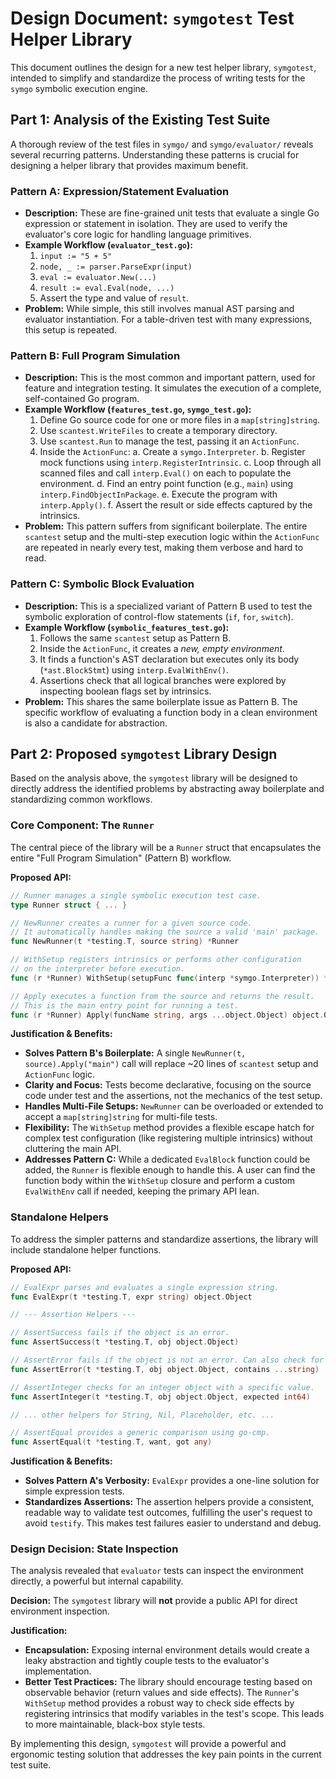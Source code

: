 # Design Document: `symgotest` Test Helper Library

This document outlines the design for a new test helper library, `symgotest`, intended to simplify and standardize the process of writing tests for the `symgo` symbolic execution engine.

## Part 1: Analysis of the Existing Test Suite

A thorough review of the test files in `symgo/` and `symgo/evaluator/` reveals several recurring patterns. Understanding these patterns is crucial for designing a helper library that provides maximum benefit.

### Pattern A: Expression/Statement Evaluation

- **Description:** These are fine-grained unit tests that evaluate a single Go expression or statement in isolation. They are used to verify the evaluator's core logic for handling language primitives.
- **Example Workflow (`evaluator_test.go`):**
  1. `input := "5 + 5"`
  2. `node, _ := parser.ParseExpr(input)`
  3. `eval := evaluator.New(...)`
  4. `result := eval.Eval(node, ...)`
  5. Assert the type and value of `result`.
- **Problem:** While simple, this still involves manual AST parsing and evaluator instantiation. For a table-driven test with many expressions, this setup is repeated.

### Pattern B: Full Program Simulation

- **Description:** This is the most common and important pattern, used for feature and integration testing. It simulates the execution of a complete, self-contained Go program.
- **Example Workflow (`features_test.go`, `symgo_test.go`):**
  1. Define Go source code for one or more files in a `map[string]string`.
  2. Use `scantest.WriteFiles` to create a temporary directory.
  3. Use `scantest.Run` to manage the test, passing it an `ActionFunc`.
  4. Inside the `ActionFunc`:
     a. Create a `symgo.Interpreter`.
     b. Register mock functions using `interp.RegisterIntrinsic`.
     c. Loop through all scanned files and call `interp.Eval()` on each to populate the environment.
     d. Find an entry point function (e.g., `main`) using `interp.FindObjectInPackage`.
     e. Execute the program with `interp.Apply()`.
     f. Assert the result or side effects captured by the intrinsics.
- **Problem:** This pattern suffers from significant boilerplate. The entire `scantest` setup and the multi-step execution logic within the `ActionFunc` are repeated in nearly every test, making them verbose and hard to read.

### Pattern C: Symbolic Block Evaluation

- **Description:** This is a specialized variant of Pattern B used to test the symbolic exploration of control-flow statements (`if`, `for`, `switch`).
- **Example Workflow (`symbolic_features_test.go`):**
  1. Follows the same `scantest` setup as Pattern B.
  2. Inside the `ActionFunc`, it creates a *new, empty environment*.
  3. It finds a function's AST declaration but executes only its body (`*ast.BlockStmt`) using `interp.EvalWithEnv()`.
  4. Assertions check that all logical branches were explored by inspecting boolean flags set by intrinsics.
- **Problem:** This shares the same boilerplate issue as Pattern B. The specific workflow of evaluating a function body in a clean environment is also a candidate for abstraction.

## Part 2: Proposed `symgotest` Library Design

Based on the analysis above, the `symgotest` library will be designed to directly address the identified problems by abstracting away boilerplate and standardizing common workflows.

### Core Component: The `Runner`

The central piece of the library will be a `Runner` struct that encapsulates the entire "Full Program Simulation" (Pattern B) workflow.

**Proposed API:**
```go
// Runner manages a single symbolic execution test case.
type Runner struct { ... }

// NewRunner creates a runner for a given source code.
// It automatically handles making the source a valid 'main' package.
func NewRunner(t *testing.T, source string) *Runner

// WithSetup registers intrinsics or performs other configuration
// on the interpreter before execution.
func (r *Runner) WithSetup(setupFunc func(interp *symgo.Interpreter)) *Runner

// Apply executes a function from the source and returns the result.
// This is the main entry point for running a test.
func (r *Runner) Apply(funcName string, args ...object.Object) object.Object
```

**Justification & Benefits:**
- **Solves Pattern B's Boilerplate:** A single `NewRunner(t, source).Apply("main")` call will replace ~20 lines of `scantest` setup and `ActionFunc` logic.
- **Clarity and Focus:** Tests become declarative, focusing on the source code under test and the assertions, not the mechanics of the test setup.
- **Handles Multi-File Setups:** `NewRunner` can be overloaded or extended to accept a `map[string]string` for multi-file tests.
- **Flexibility:** The `WithSetup` method provides a flexible escape hatch for complex test configuration (like registering multiple intrinsics) without cluttering the main API.
- **Addresses Pattern C:** While a dedicated `EvalBlock` function could be added, the `Runner` is flexible enough to handle this. A user can find the function body within the `WithSetup` closure and perform a custom `EvalWithEnv` call if needed, keeping the primary API lean.

### Standalone Helpers

To address the simpler patterns and standardize assertions, the library will include standalone helper functions.

**Proposed API:**
```go
// EvalExpr parses and evaluates a single expression string.
func EvalExpr(t *testing.T, expr string) object.Object

// --- Assertion Helpers ---

// AssertSuccess fails if the object is an error.
func AssertSuccess(t *testing.T, obj object.Object)

// AssertError fails if the object is not an error. Can also check for substrings.
func AssertError(t *testing.T, obj object.Object, contains ...string)

// AssertInteger checks for an integer object with a specific value.
func AssertInteger(t *testing.T, obj object.Object, expected int64)

// ... other helpers for String, Nil, Placeholder, etc. ...

// AssertEqual provides a generic comparison using go-cmp.
func AssertEqual(t *testing.T, want, got any)
```

**Justification & Benefits:**
- **Solves Pattern A's Verbosity:** `EvalExpr` provides a one-line solution for simple expression tests.
- **Standardizes Assertions:** The assertion helpers provide a consistent, readable way to validate test outcomes, fulfilling the user's request to avoid `testify`. This makes test failures easier to understand and debug.

### Design Decision: State Inspection

The analysis revealed that `evaluator` tests can inspect the environment directly, a powerful but internal capability.

**Decision:** The `symgotest` library will **not** provide a public API for direct environment inspection.

**Justification:**
- **Encapsulation:** Exposing internal environment details would create a leaky abstraction and tightly couple tests to the evaluator's implementation.
- **Better Test Practices:** The library should encourage testing based on observable behavior (return values and side effects). The `Runner`'s `WithSetup` method provides a robust way to check side effects by registering intrinsics that modify variables in the test's scope. This leads to more maintainable, black-box style tests.

By implementing this design, `symgotest` will provide a powerful and ergonomic testing solution that addresses the key pain points in the current test suite.
